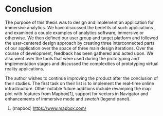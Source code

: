 # Conclusion

The purpose of this thesis was to design and implement an application for immersive analytics. We have discussed the benefits of such applications and examined a couple examples of analytics software, immersive or otherwise. We then defined our user group and target platform and followed the user-centered design approach by creating three interconnected parts of our application over the space of three main design iterations. Over the course of development, feedback has been gathered and acted upon. We also went over the tools that were used during the prototyping and implementation stages and discussed the complexities of prototyping virtual reality applications.

The author wishes to continue improving the product after the conclusion of their studies. The first task on their list is to implement the real-time online infrastructure. Other notable future additions include revamping the map plot with features from Mapbox[1], support for vectors in Navigator and enhancements of immersive mode and *swatch* (legend panel).

1. (mapbox) https://www.mapbox.com/